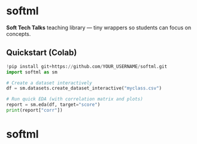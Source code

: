 
# softml

**Soft Tech Talks** teaching library — tiny wrappers so students can focus on concepts.

## Quickstart (Colab)

```python
!pip install git+https://github.com/YOUR_USERNAME/softml.git
import softml as sm

# Create a dataset interactively
df = sm.datasets.create_dataset_interactive("myclass.csv")

# Run quick EDA (with correlation matrix and plots)
report = sm.eda(df, target="score")
print(report["corr"])
```
# softml
